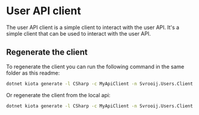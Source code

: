 ﻿# User API client

The user API client is a simple client to interact with the user API. It's a simple client that can be used to interact with the user API.

## Regenerate the client

To regenerate the client you can run the following command in the same folder as this readme:

```bash
dotnet kiota generate -l CSharp -c MyApiClient -n Svrooij.Users.Client -d https://demo-api.svrooij.io/swagger/v1/swagger.json -o Generated
```

Or regenerate the client from the local api:

```bash
dotnet kiota generate -l CSharp -c MyApiClient -n Svrooij.Users.Client -d https://localhost:32777/swagger/v1/swagger.json -o Generated
```
